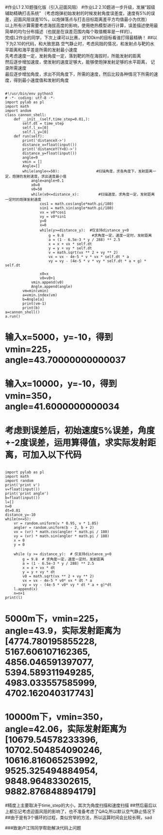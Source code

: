 #作业L1 2.10题强化版（引入迎面风阻）
#作业L2 2.10题进一步升级，发展“超级辅助精确打击系统”
（考虑炮弹初始发射的时候发射角度误差度，速度有5%的误差，迎面风阻误差10%，以炮弹落点与打击目标距离差平方均值最小为优胜）<br/>
以上所有计算需要考虑海拔高度的影响，使用绝热模型进行计算，误差描述使用最简单的均匀分布描述（也就是在误差范围内每个取值概率是一样的）。<br/>
完成L2作业的同学，下次上课可以比赛，对100km的目标看谁打得最精确！
##以下为2.10的代码，和大致思路
空气静止时，考虑风阻的情况，和发射点与靶的水平距离和海平差是所需的发射最小速度<br/>
先考虑速度一定，发射角度一定，落到靶的所在海拔时，所能发射的距离<br/>
然后逐步增加速度，使发射的速度足够大，能够使炮弹发射足够的水平距离， 记录所需速度<br/>
最后逐步增加角度，求出不同角度下，所需的速度，然后比较各种情况下所需的速度，得到最小速度值和发射的角度<br/>
<pre><code>
#!/usr/bin/env python3
# -*- coding: utf-8 -*-
import pylab as pl
import math
import andom
class cannon_shell:
    def __init__(self,time_step=0.01,):
        self.dt = time_step
        self.l_x=[0]
        self.l_y=[0]
    def run(self):
        print('distanceX->')
        distance_x=float(input())
        print('distanceY(Y<0)->')
        distance_y=float(input())
        angle=9
        vmin = []
        Angle=[]
        while(angle<=50):                 #扫描角度，求各角度下，发射距离一定，炮弹的发射速度，求出速度最小值
            angle=angle+0.1
            x0=0
            v0=50
            while(x0<=distance_x):         #扫描速度，求角度一定，发射距离一定时的炮弹发射速度
                cos1 = math.cos(angle*math.pi/180)
                sin1 = math.sin(angle*math.pi/180)
                vx = v0*cos1
                vy = v0*sin1
                y=0
                x=0
                while(y>=distance_y):  #仅支持distance_y<0
                    g = 9.8             #求角度一定，速度一定时，发射距离
                    a = (1 - 6.5e-3 * y / 288) ** 2.5
                    x = x + vx * self.dt
                    y = y + vy * self.dt
                    v = math.sqrt(vx ** 2 + vy ** 2)
                    vx = vx - 4e-5 * v * vx * self.dt * a
                    vy = vy - (4e-5 * v * vy * self.dt * a + g) * self.dt

                x0=x
                v0=v0+1
            vmin.append(v0)
            Angle.append(angle)
        vm=min(vmin)
        a=vmin.index(vm)
        b=Angle[a]
        print(vm-1)
        print(b)
a=cannon_shell()
a.run()
</code></pre>

# 输入x=5000，y=-10，得到vmin=225，angle=43.70000000000037
# 输入x=10000，y=-10，得到vmin=350，angle=41.6000000000034
# 考虑到误差后，初始速度5%误差，角度+-2度误差，运用算得值，求实际发射距离，可加入以下代码
<pre><code>
import pylab as pl
import math
import random
print('print v')
v=float(input())
print('print angle')
b=float(input())
l=[]
n=0
dt=0.01
distance_y=-10
while(n<=5):
    vr = random.uniform(v * 0.95, v * 1.05)
    angler = random.uniform(b - 2, b + 2)
    vx = (vr) * math.cos(angler * math.pi / 180)
    vy = (vr) * math.sin(angler * math.pi / 180)
    x = 0
    y = 0

    while (y >= distance_y):  # 仅支持distance_y<0
        g = 9.8  # 求角度一定，速度一定时，发射距离
        a = (1 - 6.5e-3 * y / 288) ** 2.5
        x = x + vx * dt
        y = y + vy * dt
        v0 = math.sqrt(vx ** 2 + vy ** 2)
        vx = vx - 4e-5 * v0* vx * dt * a
        vy = vy - (4e-5 * v0* vy * dt * a + g)*dt
    l.append(x)
    n=n+1
print(l)
</code></pre>
# 5000m下，vmin=225，angle=43.9，实际发射距离为[4774.780195855228, 5167.606107162365, 4856.046591397077, 5394.589311949285, 4983.033557585999, 4702.162040317743]
# 10000m下，vmin=350，angle=42.06，实际发射距离为[10679.54578233396, 10702.504854090246, 10616.816065253992, 9525.325494884954, 9848.96483302615, 9882.876848894179]
#精度上主要取决于time_step的大小，其次为角度扫描和速度扫描
##然后最后以上都忘记考虑迎面风阻的影响了，也不准备考虑了QAQ,所以默认空气静止情况下
##由于是有3个循环的过程，类似穷举的方法，所以运算时间会比较长啊，sad

###致谢卢江玮同学帮助解决代码上问题
